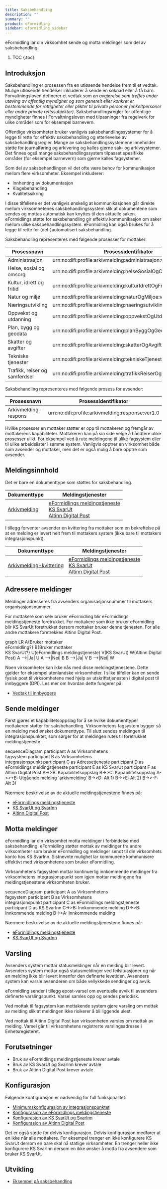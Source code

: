 ```yaml
---
title: Saksbehandling
description: ""
summary: ""
product: eFormidling
sidebar: eformidling_sidebar
---
```


eFormidling lar din virksomhet sende og motta meldinger som del av saksbehandling.

1. TOC
{:toc}

## Introduksjon

Saksbehandling er prosessen fra en utløsende hendelse frem til et vedtak. Mulige utløsende hendelser inkluderer å
sende en søknad eller å få barn. Forvaltningsloven definerer et vedtak som _en avgjørelse som treffes under utøving av
offentlig myndighet og som generelt eller konkret er bestemmende for rettigheter eller plikter til private personer
(enkeltpersoner eller andre private rettssubjekter)_. Saksbehandlingsregler for offentlige myndigheter finnes i
Forvaltningsloven med tilpasninger fra regelverk for ulike områder som for eksempel barnevern.

Offentlige virksomheter bruker vanligvis saksbehandlingssystemer for å legge til rette for effektiv saksbehandling og
etterlevelse av saksbehandlingsregler. Mange av saksbehandlingssystemene inneholder støtte for journalføring og
arkivering og kalles gjerne sak- og arkivsystemer. Det finnes også mange saksbehandlingssystem tilpasset spesifikke
områder (for eksempel barnevern) som gjerne kalles fagsystemer.

Som del av saksbehandlingen vil det ofte være behov for kommunikasjon mellom flere virksomheter. Eksempel inkluderer:
- Innhenting av dokumentasjon
- Klagebehandling
- Kvalitetssikring

I disse tilfellene er det vanligvis ønskelig at kommunikasjonen går direkte mellom virksomhetenes saksbehandlingssystem
slik at dokumentene som sendes og mottas automatisk kan knyttes til den aktuelle saken. eFormidlings støtte for
saksbehandling gir effektiv kommunikasjon om saker mellom ulike saksbehandlingssystem. eFormidling kan også brukes for
å legge til rette for (del-)automatisert saksbehandling.

Saksbehandling representeres med følgende prosesser for mottaker:

| **Prosessnavn**               | **Prosessidentifikator**                                          |
|-------------------------------|-------------------------------------------------------------------|
| Administrasjon                | urn:no:difi:profile:arkivmelding:administrasjon:ver1.0            |
| Helse, sosial og omsorg       | urn:no:difi:profile:arkivmelding:helseSosialOgOmsorg:ver1.0       |
| Kultur, idrett og fritid      | urn:no:difi:profile:arkivmelding:kulturIdrettOgFritid:ver1.0      |
| Natur og miljø                | urn:no:difi:profile:arkivmelding:naturOgMiljoe:ver1.0             |
| Næringsutvikling              | urn:no:difi:profile:arkivmelding:naeringsutvikling:ver1.0         |
| Oppvekst og utdanning         | urn:no:difi:profile:arkivmelding:oppvekstOgUtdanning:ver1.0       |
| Plan, bygg og geodata         | urn:no:difi:profile:arkivmelding:planByggOgGeodata:ver1.0         |
| Skatter og avgifter           | urn:no:difi:profile:arkivmelding:skatterOgAvgifter:ver1.0         |
| Tekniske tjenester            | urn:no:difi:profile:arkivmelding:tekniskeTjenester:ver1.0         |
| Trafikk, reiser og samferdsel | urn:no:difi:profile:arkivmelding:trafikkReiserOgSamferdsel:ver1.0 |

Saksbehandling representeres med følgende prosess for avsender:

| **Prosessnavn**      | **Prosessidentifikator**                         |
|----------------------|--------------------------------------------------|
| Arkivmelding-respons | urn:no:difi:profile:arkivmelding:response:ver1.0 |

Hvilke prosesser en mottaker støtter er opp til mottakeren og fremgår av mottakerens kapabiliteter. Mottakeren kan på
sin side velge å håndtere ulike prosesser ulikt. For eksempel ved å rute meldingene til ulike fagsystem eller til ulike
arbeidslister i samme system. Vanligvis opptrer en virksomhet både som avsender og mottaker, men det er også mulig å
bare opptre som avsender.

## Meldingsinnhold

Det er bare en dokumenttype som støttes for saksbehandling.

| **Dokumenttype**                                        | **Meldingstjenester**                                                                                                                                                                                                                          |
|---------------------------------------------------------|------------------------------------------------------------------------------------------------------------------------------------------------------------------------------------------------------------------------------------------------|
| [Arkivmelding](../Utvikling/Dokumenttyper/arkivmelding) | [eFormidlings meldingstjeneste](../Utvikling/Meldingstjenester/eformidlings_meldingstjeneste)<br>[KS SvarUt](../Utvikling/Meldingstjenester/ks_svarut_og_svarinn)<br>[Altinn Digital Post](../Utvikling/Meldingstjenester/altinn_digital_post) |

I tillegg forventer avsender en kvittering fra mottaker som en bekreftelse på at en melding er levert helt frem til
mottakers system (ikke bare til mottakers integrasjonspunkt).

| **Dokumenttype**                                                             | **Meldingstjenester**                                                                                                                                                                                                                          |
|------------------------------------------------------------------------------|------------------------------------------------------------------------------------------------------------------------------------------------------------------------------------------------------------------------------------------------|
| [Arkivmelding-kvittering](../Utvikling/Dokumenttyper/arkivmeldingkvittering) | [eFormidlings meldingstjeneste](../Utvikling/Meldingstjenester/eformidlings_meldingstjeneste)<br>[KS SvarUt](../Utvikling/Meldingstjenester/ks_svarut_og_svarinn)<br>[Altinn Digital Post](../Utvikling/Meldingstjenester/altinn_digital_post) |

## Adressere meldinger

Meldinger adresseres fra avsenders organisasjonsnummer til mottakers organisasjonsnummer.

For mottakere som selv bruker eFormidling blir eFormidlings meldingstjeneste foretrukket. For mottakere som ikke bruker
eFormidling blir KS SvarUt foretrukket dersom mottaker bruker denne tjenesten. For alle andre mottakere foretrekkes
Altinn Digital Post.

<div class="mermaid">
graph LR
A{Bruker mottaker<br>eFormidling?}
B{Bruker mottaker<br>KS SvarUt?}
U(eFormidlings meldingstjeneste)
V(KS SvarUt)
W(Altinn Digital Post)
A -->|Ja| U
A -->|Nei| B
B -->|Ja| V
B -->|Nei| W
</div>

Noen virksomheter kan ikke nås med disse meldingstjenestene. Dette gjelder for eksempel utenlandske virksomheter. I slike
tilfeller kan en sende fysisk post til virksomhetene med hjelp av utskriftstjenesten i digital post til innbyggere (DPI).
Les mer om hvordan dette fungerer på:

- [Vedtak til innbyggere](vedtak_til_innbygger)

## Sende meldinger

Først gjøres et kapabilitetsoppslag for å se hvilke dokumenttyper mottakeren støtter for saksbehandling. Virksomhetens
fagsystem bygger så en melding med ønsket dokumenttype. Til slutt sendes meldingen til integrasjonspunktet, som sørger
for at meldingen rutes til foretrukket meldingstjeneste.

<div class="mermaid">
sequenceDiagram
participant A as Virksomhetens<br>fagsystem
participant B as Virksomhetens<br>integrasjonspunkt
participant C as Adressetjeneste
participant D as eFormidlings meldingstjeneste
participant E as KS SvarUt
participant F as Altinn Digital Post
A->>B: Kapabilitetsoppslag
B->>C: Kapabilitetsoppslag
A->>+B: Utgående melding `arkivmelding`
B->>D: Alt 1)
B->>E: Alt 2)
B->>-F: Alt 3)
</div>

Nærmere beskrivelse av de aktuelle meldingstjenestene finnes på:
- [eFormidlings meldingstjeneste](../Utvikling/Meldingstjenester/eformidlings_meldingstjeneste)
- [KS SvarUt og SvarInn](../Utvikling/Meldingstjenester/ks_svarut_og_svarinn)
- [Altinn Digital Post](../Utvikling/Meldingstjenester/altinn_digital_post)

## Motta meldinger

eFormidling lar din virksomhet motta meldinger i forbindelse med saksbehandling. eFormidling støtter mottak av meldinger
fra andre virksomheter som bruker eFormidling og meldinger sendt til din virksomhets konto hos KS SvarInn. Sistnevnte
mulighet lar kommunene kommunisere effektivt med virksomhetene som bruker eFormidling.

Virksomhetens fagsystem mottar kontinuerlig innkommende meldinger fra virksomhetens integrasjonspunkt som igjen mottar
meldingene fra meldingstjenestene virksomheten bruker.

<div class="mermaid">
sequenceDiagram
participant A as Virksomhetens<br>fagsystem
participant B as Virksomhetens<br>integrasjonspunkt
participant C as eFormidlings meldingstjeneste
participant D as KS SvarInn
C->>B: Innkommende melding
D->>B: Innkommende melding
B->>A: Innkommende melding
</div>

Nærmere beskrivelse av de aktuelle meldingstjenestene finnes på:
- [eFormidlings meldingstjeneste](../Utvikling/Meldingstjenester/eformidlings_meldingstjeneste)
- [KS SvarUt og SvarInn](../Utvikling/Meldingstjenester/ks_svarut_og_svarinn)

## Varsling

Avsenders system mottar statusmeldinger når en melding blir levert. Avsenders system mottar også statusmeldinger ved
feilsituasjoner og når en melding ikke blir levert innenfor den definerte levetiden. Avsenders system kan varsle
avsenderen om både vellykkede sendinger og avvik.

eFormidling sender i tillegg epost-varsel om eventuelle avvik til avsenders definerte varslingspunkt. Varsel samles opp
og sendes periodisk.

Ved mottak til fagsystem kan mottakende system gjøre varsling om mottak av melding slik at meldingen ikke risikerer å
bli liggende ulest.

Ved mottak til Altinn Digital Post kan virksomheten varsles om mottak av melding. Varsel går til virksomhetens
registrerte varslingsadresse i Enhetsregisteret.

## Forutsetninger

- Bruk av eFormidlings meldingstjeneste krever avtale
- Bruk av KS SvarUt og SvarInn krever avtale
- Bruk av Altinn Digital Post krever avtale

## Konfigurasjon

Følgende konfigurasjon er nødvendig for full funksjonalitet:

- [Minimumskonfigurasjon av integrasjonspunktet](../installasjon/installasjon#minimumskonfigurasjon)
- [Konfigurasjon av eFormidlings meldingstjeneste](../installasjon/installasjon#konfigurere-eformidlings-meldingstjeneste-dpo)
- [Konfigurasjon av KS SvarUt og SvarInn](../installasjon/installasjon#konfigurere-ks-svarut-og-svarinn-dpf)
- [Konfigurasjon av Altinn Digital Post](../installasjon/installasjon#konfigurere-altinn-digital-post-dpv)

Det er også støtte for delvis konfigurasjon. Delvis konfigurasjon medfører at en ikke når alle mottakere. For eksempel
trenger en ikke konfigurere KS SvarUt dersom en bare skal nå statlige virksomheter. En trenger heller ikke konfigurere
KS SvarInn dersom en ikke ønsker å motta fra avsendere som bruker KS SvarUt.

## Utvikling

- [Eksempel på saksbehandling](../Utvikling/Eksempel/saksbehandling)
